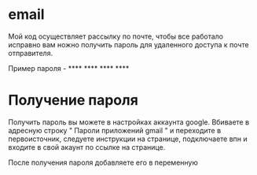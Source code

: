 # email

Мой код осуществляет рассылку по почте, чтобы все работало исправно вам ножно получить пароль для удаленного доступа к почте отправителя. 

Пример пароля - **** **** **** ****

# Получение пароля
Получить пароль вы можете в настройках аккаунта google. Вбиваете в адресную строку " Пароли приложений gmail " и переходите в первоисточник, следуете инструкции на странице, подключаете впн и входите в свой акаунт по ссылке на странице. 

После получения пароля добавляете его в переменную
